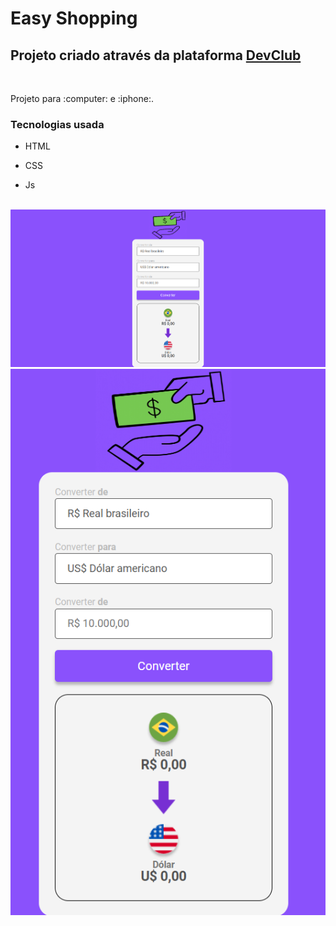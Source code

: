 <h1>Easy Shopping</h1>


<h2>Projeto criado através da plataforma <a href="https://rodolfomori.com.br/devclub">DevClub</a></h2>
<br>
<p>Projeto para :computer: e :iphone:.</p> 

<h3>Tecnologias usada</h3>

- HTML

- CSS

- Js

<br>
<img src="https://github.com/allessondantas/conversor-de-moedas/blob/master/assets/conversor%20de%20moedas%20-%20pc.png"/>
<br>
<img src="https://github.com/allessondantas/conversor-de-moedas/blob/master/assets/conversor%20de%20moedas%20-%20mobie.png?raw=true"/>
